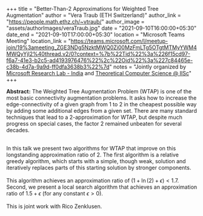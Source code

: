 +++
title = "Better-Than-2 Approximations for Weighted Tree Augmentation"
author = "Vera Traub (ETH Switzerland)"
author_link = "https://people.math.ethz.ch/~vtraub/"
author_image = "assets/authorImages/veraTraub.jpg"
date = "2021-09-10T16:00:00+05:30"
date_end = "2021-09-10T17:00:00+05:30"
location = "Microsoft Teams Meeting"
location_link = "https://teams.microsoft.com/l/meetup-join/19%3ameeting_ZGE3NDg5NzktMWQ0Zi00MzFmLTg5OTgtMTMyYWM4MWQyYjI2%40thread.v2/0?context=%7b%22Tid%22%3a%226f15cd97-f6a7-41e3-b2c5-ad4193976476%22%2c%22Oid%22%3a%227c84465e-c38b-4d7a-9a9d-ff0dfa3638b3%22%7d"
notes = "Jointly organized by <a href = "https://www.microsoft.com/en-us/research/lab/microsoft-research-india/" target= "_blank">Microsoft Research Lab - India</a> and <a href='https://www.csa.iisc.ac.in/theoretical-computer-science/' target= "_blank">Theoretical Computer Science @ IISc</a>"
+++

<b>Abstract:</b>
The Weighted Tree Augmentation Problem (WTAP) is one of the most basic connectivity augmentation
problems.
It asks how to increase the edge-connectivity of a given graph from 1 to 2 in the cheapest possible way by adding
some additional edges from a given set.
There are many standard techniques that lead to a 2-approximation for WTAP, but despite much
progress on special cases, the factor 2 remained unbeaten for several decades.
<br><br>

In this talk we present two algorithms for WTAP that improve on this longstanding approximation ratio of 2.
The first algorithm is a relative greedy algorithm, which starts with a simple, though weak, solution and iteratively
replaces parts of this starting solution by stronger components.
<br><br>
This algorithm achieves an approximation ratio of $(1 + \ln(2) + \epsilon) < 1.7$.
Second, we present a local search algorithm that achieves an approximation ratio of $1.5 + \epsilon$
(for any constant $\epsilon > 0$).
<br><br>
This is joint work with Rico Zenklusen.